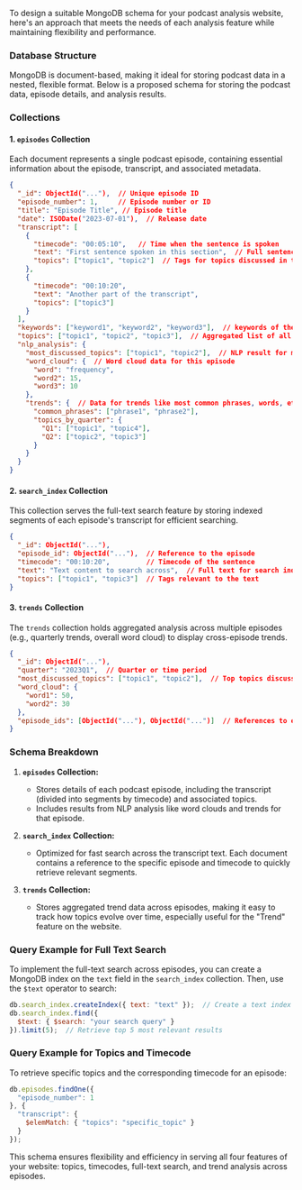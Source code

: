 To design a suitable MongoDB schema for your podcast analysis website, here's an approach that meets the needs of each analysis feature while maintaining flexibility and performance.

### Database Structure

MongoDB is document-based, making it ideal for storing podcast data in a nested, flexible format. Below is a proposed schema for storing the podcast data, episode details, and analysis results.

### Collections

#### 1. **`episodes` Collection**
Each document represents a single podcast episode, containing essential information about the episode, transcript, and associated metadata.

```json
{
  "_id": ObjectId("..."),  // Unique episode ID
  "episode_number": 1,     // Episode number or ID
  "title": "Episode Title", // Episode title
  "date": ISODate("2023-07-01"),  // Release date
  "transcript": [
    {
      "timecode": "00:05:10",   // Time when the sentence is spoken
      "text": "First sentence spoken in this section",  // Full sentence text
      "topics": ["topic1", "topic2"]  // Tags for topics discussed in this part
    },
    {
      "timecode": "00:10:20",
      "text": "Another part of the transcript",
      "topics": ["topic3"]
    }
  ],
  "keywords": ["keyword1", "keyword2", "keyword3"],  // keywords of the episode
  "topics": ["topic1", "topic2", "topic3"],  // Aggregated list of all topics discussed in the episode
  "nlp_analysis": {  
    "most_discussed_topics": ["topic1", "topic2"],  // NLP result for most discussed topics
    "word_cloud": {  // Word cloud data for this episode
      "word": "frequency",
      "word2": 15,
      "word3": 10
    },
    "trends": {  // Data for trends like most common phrases, words, etc.
      "common_phrases": ["phrase1", "phrase2"],
      "topics_by_quarter": {
        "Q1": ["topic1", "topic4"],
        "Q2": ["topic2", "topic3"]
      }
    }
  }
}
```

#### 2. **`search_index` Collection**
This collection serves the full-text search feature by storing indexed segments of each episode's transcript for efficient searching.

```json
{
  "_id": ObjectId("..."),
  "episode_id": ObjectId("..."),  // Reference to the episode
  "timecode": "00:10:20",         // Timecode of the sentence
  "text": "Text content to search across",  // Full text for search index
  "topics": ["topic1", "topic3"]  // Tags relevant to the text
}
```

#### 3. **`trends` Collection**
The `trends` collection holds aggregated analysis across multiple episodes (e.g., quarterly trends, overall word cloud) to display cross-episode trends.

```json
{
  "_id": ObjectId("..."),
  "quarter": "2023Q1",  // Quarter or time period
  "most_discussed_topics": ["topic1", "topic2"],  // Top topics discussed in this quarter
  "word_cloud": {
    "word1": 50,
    "word2": 30
  },
  "episode_ids": [ObjectId("..."), ObjectId("...")]  // References to episodes in this quarter
}
```

### Schema Breakdown

1. **`episodes` Collection:**
   - Stores details of each podcast episode, including the transcript (divided into segments by timecode) and associated topics. 
   - Includes results from NLP analysis like word clouds and trends for that episode.
   
2. **`search_index` Collection:**
   - Optimized for fast search across the transcript text. Each document contains a reference to the specific episode and timecode to quickly retrieve relevant segments.

3. **`trends` Collection:**
   - Stores aggregated trend data across episodes, making it easy to track how topics evolve over time, especially useful for the "Trend" feature on the website.

### Query Example for Full Text Search

To implement the full-text search across episodes, you can create a MongoDB index on the `text` field in the `search_index` collection. Then, use the `$text` operator to search:

```javascript
db.search_index.createIndex({ text: "text" });  // Create a text index on the transcript
db.search_index.find({
  $text: { $search: "your search query" }
}).limit(5);  // Retrieve top 5 most relevant results
```

### Query Example for Topics and Timecode

To retrieve specific topics and the corresponding timecode for an episode:

```javascript
db.episodes.findOne({
  "episode_number": 1
}, {
  "transcript": {
    $elemMatch: { "topics": "specific_topic" }
  }
});
```

This schema ensures flexibility and efficiency in serving all four features of your website: topics, timecodes, full-text search, and trend analysis across episodes.
